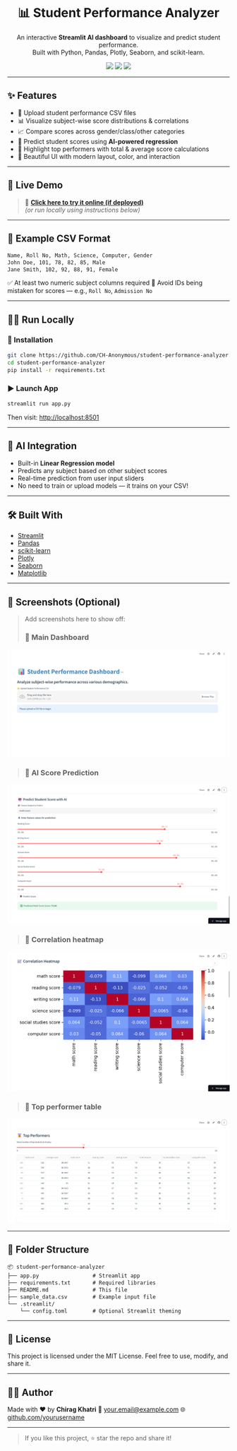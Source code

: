 <h1 align="center">📊 Student Performance Analyzer</h1>

<p align="center">
  An interactive <strong>Streamlit AI dashboard</strong> to visualize and predict student performance.<br>
  Built with Python, Pandas, Plotly, Seaborn, and scikit-learn.
</p>

<p align="center">
  <img src="https://img.shields.io/badge/Built%20With-Streamlit-FF4B4B?style=for-the-badge&logo=streamlit&logoColor=white"/>
  <img src="https://img.shields.io/badge/ML-Powered-blue?style=for-the-badge"/>
  <img src="https://img.shields.io/badge/Made%20by-Chirag%20Khatri-blueviolet?style=for-the-badge"/>
</p>

---

## ✨ Features

- 📁 Upload student performance CSV files
- 📊 Visualize subject-wise score distributions & correlations
- 📈 Compare scores across gender/class/other categories
- 🤖 Predict student scores using **AI-powered regression**
- 🏅 Highlight top performers with total & average score calculations
- 🎨 Beautiful UI with modern layout, color, and interaction

---

## 🚀 Live Demo

> 🔗 **[Click here to try it online (if deployed)](https://student-analyzer.streamlit.app)**  
> *(or run locally using instructions below)*

---

## 📂 Example CSV Format

```csv
Name, Roll No, Math, Science, Computer, Gender
John Doe, 101, 78, 82, 85, Male
Jane Smith, 102, 92, 88, 91, Female
````

✅ At least two numeric subject columns required
🚫 Avoid IDs being mistaken for scores — e.g., `Roll No`, `Admission No`

---

## 🧑‍💻 Run Locally

### 🔧 Installation

```bash
git clone https://github.com/CH-Anonymous/student-performance-analyzer.git
cd student-performance-analyzer
pip install -r requirements.txt
```

### ▶ Launch App

```bash
streamlit run app.py
```

Then visit: [http://localhost:8501](http://localhost:8501)

---

## 🤖 AI Integration

* Built-in **Linear Regression model**
* Predicts any subject based on other subject scores
* Real-time prediction from user input sliders
* No need to train or upload models — it trains on your CSV!

---

## 🛠 Built With

* [Streamlit](https://streamlit.io)
* [Pandas](https://pandas.pydata.org/)
* [scikit-learn](https://scikit-learn.org/)
* [Plotly](https://plotly.com/python/)
* [Seaborn](https://seaborn.pydata.org/)
* [Matplotlib](https://matplotlib.org/)

---

## 📸 Screenshots (Optional)

> Add screenshots here to show off:
>
> ### 🔷 Main Dashboard
<p align="center">
  <img src="screenshots/dashboard.png" width="700"/>
</p>

> ### 🔷 AI Score Prediction
![Prediction](screenshots/prediction.png)

> ### 🔷 Correlation heatmap
![Prediction](screenshots/correlation.png)

> ### 🔷 Top performer table
![Prediction](screenshots/top_performers.png)

---

## 📁 Folder Structure

```
📦 student-performance-analyzer
├── app.py                 # Streamlit app
├── requirements.txt       # Required libraries
├── README.md              # This file
├── sample_data.csv        # Example input file
└── .streamlit/
    └── config.toml        # Optional Streamlit theming
```

---

## 📜 License

This project is licensed under the MIT License.
Feel free to use, modify, and share it.

---

## 👨‍💻 Author

Made with ❤️ by **Chirag Khatri**
📧 [your.email@example.com](mailto:chiragkhatrigk@gmail.com)
🌐 [github.com/yourusername](https://github.com/CH-Anonymous)

---

> If you like this project, ⭐ star the repo and share it!
